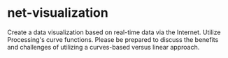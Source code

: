 # net-visualization
Create a data visualization based on real-time data via the Internet. Utilize Processing's curve functions. Please be prepared to discuss the benefits and challenges of utilizing a curves-based versus linear approach.
